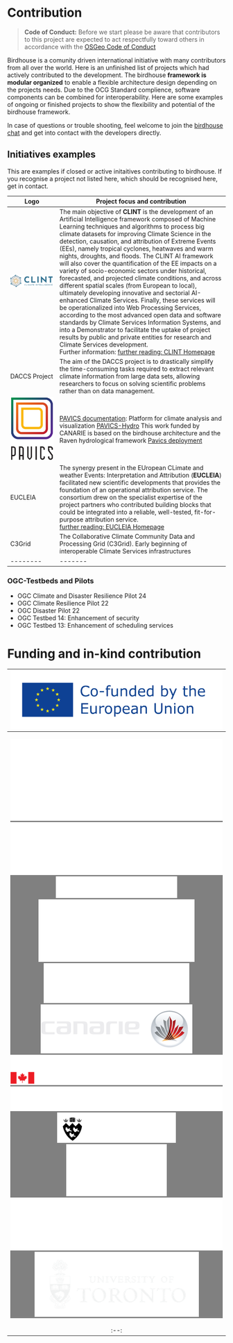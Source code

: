 # **Contribution**

> **Code of Conduct:** Before we start please be aware that contributors to this project are expected to act respectfully toward others in accordance with the [OSGeo Code of Conduct](https://www.osgeo.org/code_of_conduct/)


Birdhouse is a comunity driven international initiative with many contributors from all over the world. Here is an unfinished list of projects which had actively contributed to the development. The birdhouse **framework is modular organized** to enable a flexible architecture design depending on the projects needs. Due to the OCG Standard complience, software components can be combined for interoperability. Here are some examples of ongoing or finished projects to show the flexibility and potential of the birdhouse framework.

In case of questions or trouble shooting, feel welcome to join the [birdhouse chat](https://gitter.im/bird-house/birdhouse) and get into contact with the developers directly. 

## Initiatives examples

This are examples if closed or active initaitives contributing to birdhouse. If you recognise a project not listed here, which should be recognised here, get in contact.

| Logo | Project focus and contribution |
| -------- | ------- |
| ![](images/logos/ClINT-horizzontale.png) | The main objective of **CLINT** is the development of an Artificial Intelligence framework composed of Machine Learning techniques and algorithms to process big climate datasets for improving Climate Science in the detection, causation, and attribution of Extreme Events (EEs), namely tropical cyclones, heatwaves and warm nights, droughts, and floods. The CLINT AI framework will also cover the quantification of the EE impacts on a variety of socio-economic sectors under historical, forecasted, and projected climate conditions, and across different spatial scales (from European to local), ultimately developing innovative and sectorial AI-enhanced Climate Services. Finally, these services will be operationalized into Web Processing Services, according to the most advanced open data and software standards by Climate Services Information Systems, and into a Demonstrator to facilitate the uptake of project results by public and private entities for research and Climate Services development. <br> Further information: [further reading: CLINT Homepage](https://climateintelligence.eu) |
| DACCS Project| The aim of the DACCS project is to drastically simplify the time-consuming tasks required to extract relevant climate information from large data sets, allowing researchers to focus on solving scientific problems rather than on data management. | 
| ![](images/logos/pavics_v.svg) | [PAVICS documentation](https://ouranosinc.github.io/pavics-sdi/): Platform for climate analysis and visualization [PAVICS-Hydro](https://medium.com/birdhouse-newsletter/web-processing-services-for-hydrological-modeling-7b5eb5c426ed) This work funded by CANARIE is based on the birdhouse architecture and the Raven hydrological framework  [Pavics deployment](https://birdhouse-deploy.readthedocs.io/en/latest/#birdhouse)  |
| EUCLEIA | The synergy present in the EUropean CLimate and weather Events: Interpretation and Attribution (**EUCLEIA**) facilitated new scientific developments that provides the foundation of an operational attribution service. The consortium drew on the specialist expertise of the project partners who contributed building blocks that could be integrated into a reliable, well-tested, fit-for-purpose attribution service. <br> [further reading: EUCLEIA Homepage](https://eucleia.eu) |
| C3Grid | The Collaborative Climate Community Data and Processing Grid (C3Grid). Early beginning of interoperable Climate Services infrastructures |
| -------- | ------- |

### OGC-Testbeds and Pilots

-   OGC Climate and Disaster Resilience Pilot 24
-   OGC Climate Resilience Pilot 22
-   OGC Disaster Pilot 22
-   OGC Testbed 14: Enhancement of security
-   OGC Testbed 13: Enhancement of scheduling services

# Funding and in-kind contribution

| ![](images/Co-Funded-By-the-EU.png) |
| :--: |
| <p style="background-color:grey"> ![](images/logos/BritishColumbia_Logo_Horizontal_Grey_Reverse.png) ![](images/logos/canadian-foundation-innovation-logo-new-light.svg) ![](images/logos/computer-research-institute-of-montreal-crim-vector-logo%201.svg) ![](images/logos/concordia-logo.svg) ![](images/logos/economie-science-et-innovation-quebec-seeklogo%201.svg) ![](images/logos/logo-canarie.png) ![](images/logos/logo-eccc-en.png) ![](images/logos/logo-pcic.png) ![](images/logos/mcgill-university-2%201.svg) ![](images/logos/ontario-provincial-new-seeklogo%201.svg) ![](images/logos/ouranos_logo_horizontal_blanc.png) ![](images/logos/UofT-white-on-transparent.png) </p> |  
| :--: |




<!-- 


## COPERNICUS

-   CP4CDS: Climate Projects for the [Climate Data
    Store](https://cds.climate.copernicus.eu/) (part of the European
    Union\'s [Copernicus Climate Change
    Service](https://climate.copernicus.eu/)).

## PAVICS

-   [PAVICS](https://ouranosinc.github.io/pavics-sdi/): Platform for
    climate analysis and visualization by
    [Ouranos](https://www.ouranos.ca/) and
    [CRIM](https://www.crim.ca/en), Canada.
-   [PAVICS-Hydro](https://medium.com/birdhouse-newsletter/web-processing-services-for-hydrological-modeling-7b5eb5c426ed)
    : Additional services for
    [PAVICS](https://ouranosinc.github.io/pavics-sdi/) allowing users to
    perform hydrological modeling and analysis.

[Pavics](https://pavics-sdi.readthedocs.io/en/latest/index.html)


## DACCS
-   [DACCS](https://daccs.ca/): *Data Analytics for Canadian Climate
    Services* is a collaboration between the [University of
    Toronto](https://www.utoronto.ca/), the Pacific Climate Impacts
    Consortium ([PCIC](https://www.pacificclimate.org/)), the Computer
    Research Institute of Montréal ([CRIM](https://www.crim.ca/en)), and
    [Ouranos](https://www.ouranos.ca/).

    This project evolved from
    [PAVICS](https://ouranosinc.github.io/pavics-sdi/) developments, by
    extending [Birdhouse]() services with multiple new capabilities, and
    providing an *Infrastructure as Code* (IaC) [birdhouse-deploy]()
    definition allowing the customizable selection of server
    [components](https://birdhouse-deploy.readthedocs.io/en/latest/#birdhouse).

## Demonstrators and projects

[CLINT](https://clint.dkrz.de/) 

[Climatedata](https://climatedata.ca/)

## OGC-Testbeds

::: todo
Add references to OGC testbed.
:::
-   OGC Testbed 13: Enhancement of scheduling services
-   OGC Testbed 14: Enhancement of security
| [OGC EO-Pilot](http://docs.opengeospatial.org/per/20-045.html%23_open_source_software_4&amp;sa=D&amp;source=editors&amp;ust=1660816924243900&amp;usg=AOvVaw22QBuuFacKi801Tvd-c-LC)  | | | 

 -->

